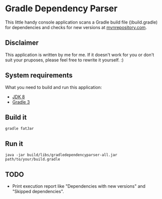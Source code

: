 # Gradle Dependency Parser #

This little handy console application scans a Gradle build file ()build.gradle) for dependencies and checks for new versions at [mvnrepository.com](http://mvnrepository.com/).

## Disclaimer ##

This application is written by me for me. If it doesn't work for you or don't suit your pruposes, please feel free to rewrite it yourself. :) 

## System requirements ##

What you need to build and run this application:
* [JDK 8](http://www.oracle.com/technetwork/java/javase/downloads/jdk8-downloads-2133151.html)
* [Gradle 3](https://https://gradle.org/gradle-download/)

## Build it ##
`gradle fatJar`

## Run it ##
`java -jar build/libs/gradledependencyparser-all.jar path/to/your/build.gradle`

## TODO ##
* Print execution report like "Dependencies with new versions" and "Skipped dependencies".